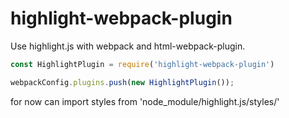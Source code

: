 # highlight-webpack-plugin

Use highlight.js with webpack and html-webpack-plugin.

~~~js
const HighlightPlugin = require('highlight-webpack-plugin')

webpackConfig.plugins.push(new HighlightPlugin());
~~~

for now can import styles from 'node_module/highlight.js/styles/'
